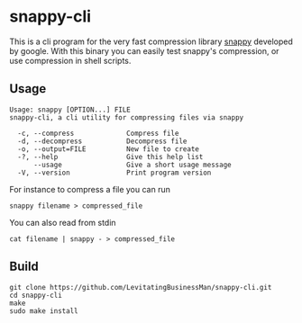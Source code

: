 # snappy-cli
This is a cli program for the very fast compression library [snappy](https://github.com/google/snappy) developed by google. With this binary you can easily test snappy's compression, or use compression in shell scripts.

## Usage
```
Usage: snappy [OPTION...] FILE
snappy-cli, a cli utility for compressing files via snappy

  -c, --compress             Compress file
  -d, --decompress           Decompress file
  -o, --output=FILE          New file to create
  -?, --help                 Give this help list
      --usage                Give a short usage message
  -V, --version              Print program version
```
For instance to compress a file you can run
```
snappy filename > compressed_file
```
You can also read from stdin
```
cat filename | snappy - > compressed_file
```

## Build
```
git clone https://github.com/LevitatingBusinessMan/snappy-cli.git
cd snappy-cli
make
sudo make install
```
